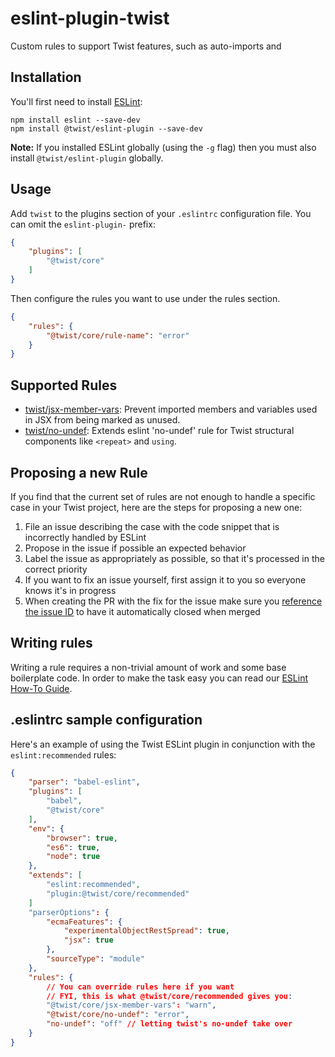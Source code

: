 # eslint-plugin-twist

Custom rules to support Twist features, such as auto-imports and

## Installation

You'll first need to install [ESLint](http://eslint.org):

```
npm install eslint --save-dev
npm install @twist/eslint-plugin --save-dev
```

**Note:** If you installed ESLint globally (using the `-g` flag) then you must also install `@twist/eslint-plugin` globally.

## Usage

Add `twist` to the plugins section of your `.eslintrc` configuration file. You can omit the `eslint-plugin-` prefix:

```json
{
    "plugins": [
        "@twist/core"
    ]
}
```


Then configure the rules you want to use under the rules section.

```json
{
    "rules": {
        "@twist/core/rule-name": "error"
    }
}
```

## Supported Rules

* [twist/jsx-member-vars](docs/rules/jsx-member-vars.md): Prevent imported members and variables used in JSX from being marked as unused.
* [twist/no-undef](docs/rules/no-undef.md): Extends eslint 'no-undef' rule for Twist structural components like `<repeat>` and `using`.

## Proposing a new Rule

If you find that the current set of rules are not enough to handle a specific case in your Twist project, here are the
steps for proposing a new one:

1. File an issue describing the case with the code snippet that is incorrectly handled by ESLint
2. Propose in the issue if possible an expected behavior
3. Label the issue as appropriately as possible, so that it's processed in the correct priority
4. If you want to fix an issue yourself, first assign it to you so everyone knows it's in progress
5. When creating the PR with the fix for the issue make sure you [reference the issue ID](https://help.github.com/articles/closing-issues-using-keywords/)
to have it automatically closed when merged

## Writing rules

Writing a rule requires a non-trivial amount of work and some base boilerplate code. In order to make the task easy you
can read our [ESLint How-To Guide](ESLINT_HOWTO.md).

## .eslintrc sample configuration

Here's an example of using the Twist ESLint plugin in conjunction with the `eslint:recommended` rules:

```json
{
    "parser": "babel-eslint",
    "plugins": [
        "babel",
        "@twist/core"
    ],
    "env": {
        "browser": true,
        "es6": true,
        "node": true
    },
    "extends": [
        "eslint:recommended",
        "plugin:@twist/core/recommended"
    ]
    "parserOptions": {
        "ecmaFeatures": {
            "experimentalObjectRestSpread": true,
            "jsx": true
        },
        "sourceType": "module"
    },
    "rules": {
        // You can override rules here if you want
        // FYI, this is what @twist/core/recommended gives you:
        "@twist/core/jsx-member-vars": "warn",
        "@twist/core/no-undef": "error",
        "no-undef": "off" // letting twist's no-undef take over
    }
}
```
